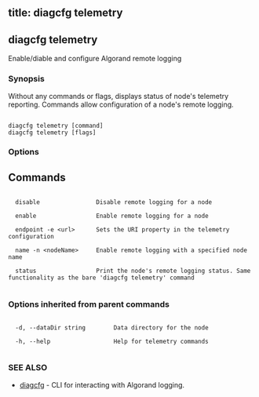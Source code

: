 title: diagcfg telemetry
---
## diagcfg telemetry



Enable/diable and configure Algorand remote logging



### Synopsis


Without any commands or flags, displays status of node's telemetry reporting. Commands allow configuration of a node's remote logging.



```

diagcfg telemetry [command]
diagcfg telemetry [flags]

```



### Options

## Commands

```

  disable                Disable remote logging for a node

  enable                 Enable remote logging for a node

  endpoint -e <url>      Sets the URI property in the telemetry configuration
  
  name -n <nodeName>     Enable remote logging with a specified node name
  
  status                 Print the node's remote logging status. Same functionality as the bare 'diagcfg telemetry' command


```

### Options inherited from parent commands



```

  -d, --dataDir string        Data directory for the node

  -h, --help                  Help for telemetry commands


```



### SEE ALSO


* [diagcfg](../../diagcfg/diagcfg/)	 - CLI for interacting with Algorand logging.



